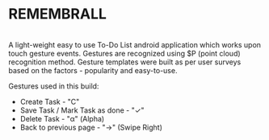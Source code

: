 # REMEMBRALL<br/>

<br/>A light-weight easy to use To-Do List android application which works upon touch gesture events. Gestures are recognized using $P (point cloud) recognition method. Gesture templates were built as per user surveys based on the factors - popularity and easy-to-use.

Gestures used in this build:<br/>
<ul>
<li>Create Task - "C"</li>
<li>Save Task / Mark Task as done - "✓"</li>
<li>Delete Task - "α" (Alpha)</li>
<li>Back to previous page - "→" (Swipe Right)</li>
</ul>